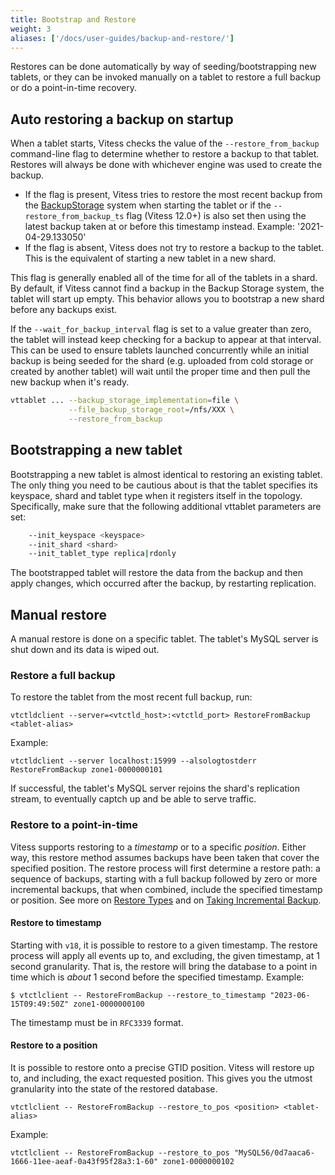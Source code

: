 ```yaml
---
title: Bootstrap and Restore
weight: 3
aliases: ['/docs/user-guides/backup-and-restore/']
---
```


Restores can be done automatically by way of seeding/bootstrapping new tablets, or they can be invoked manually on a tablet to restore a full backup or do a point-in-time recovery.
## Auto restoring a backup on startup

When a tablet starts, Vitess checks the value of the `--restore_from_backup` command-line flag to determine whether to restore a backup to that tablet. Restores will always be done with whichever engine was used to create the backup.

* If the flag is present, Vitess tries to restore the most recent backup from the [BackupStorage](../overview/#backup-storage-services) system when starting the tablet or if the `--restore_from_backup_ts` flag (Vitess 12.0+) is also set then using the latest backup taken at or before this timestamp instead. Example: '2021-04-29.133050'
* If the flag is absent, Vitess does not try to restore a backup to the tablet. This is the equivalent of starting a new tablet in a new shard.

This flag is generally enabled all of the time for all of the tablets in a shard. By default, if Vitess cannot find a backup in the Backup Storage system, the tablet will start up empty. This behavior allows you to bootstrap a new shard before any backups exist.

If the `--wait_for_backup_interval` flag is set to a value greater than zero, the tablet will instead keep checking for a backup to appear at that interval. This can be used to ensure tablets launched concurrently while an initial backup is being seeded for the shard (e.g. uploaded from cold storage or created by another tablet) will wait until the proper time and then pull the new backup when it's ready.

``` sh
vttablet ... --backup_storage_implementation=file \
             --file_backup_storage_root=/nfs/XXX \
             --restore_from_backup
```

## Bootstrapping a new tablet

Bootstrapping a new tablet is almost identical to restoring an existing tablet. The only thing you need to be cautious about is that the tablet specifies its keyspace, shard and tablet type when it registers itself in the topology. Specifically, make sure that the following additional vttablet parameters are set:

``` sh
    --init_keyspace <keyspace>
    --init_shard <shard>
    --init_tablet_type replica|rdonly
```

The bootstrapped tablet will restore the data from the backup and then apply changes, which occurred after the backup, by restarting replication.

## Manual restore

A manual restore is done on a specific tablet. The tablet's MySQL server is shut down and its data is wiped out.

### Restore a full backup

To restore the tablet from the most recent full backup, run:

```shell
vtctldclient --server=<vtctld_host>:<vtctld_port> RestoreFromBackup <tablet-alias>
```

Example:

```shell
vtctldclient --server localhost:15999 --alsologtostderr RestoreFromBackup zone1-0000000101
```

If successful, the tablet's MySQL server rejoins the shard's replication stream, to eventually captch up and be able to serve traffic.

### Restore to a point-in-time

Vitess supports restoring to a _timestamp_ or to a specific _position_. Either way, this restore method assumes backups have been taken that cover the specified position. The restore process will first determine a restore path: a sequence of backups, starting with a full backup followed by zero or more incremental backups, that when combined, include the specified timestamp or position. See more on [Restore Types](../overview/#restore-types) and on [Taking Incremental Backup](../creating-a-backup/#create-an-incremental-backup-with-vtctl).

#### Restore to timestamp

Starting with `v18`, it is possible to restore to a given timestamp. The restore process will apply all events up to, and excluding, the given timestamp, at 1 second granularity. That is, the restore will bring the database to a point in time which is _about_ 1 second before the specified timestamp. Example:

```shell
$ vtctlclient -- RestoreFromBackup --restore_to_timestamp "2023-06-15T09:49:50Z" zone1-0000000100
```

The timestamp must be in `RFC3339` format.

#### Restore to a position

It is possible to restore onto a precise GTID position. Vitess will restore up to, and including, the exact requested position. This gives you the utmost granularity into the state of the restored database.

```shell
vtctlclient -- RestoreFromBackup --restore_to_pos <position> <tablet-alias>
```

Example:

```shell
vtctlclient -- RestoreFromBackup --restore_to_pos "MySQL56/0d7aaca6-1666-11ee-aeaf-0a43f95f28a3:1-60" zone1-0000000102
```


